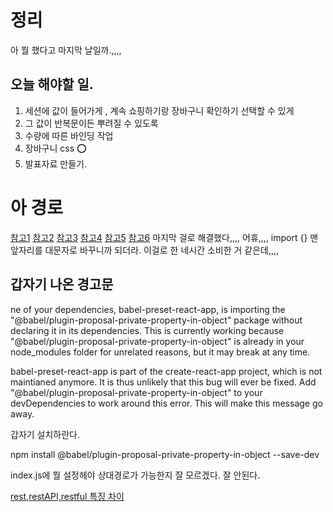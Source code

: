 

# 정리
아 뭘 했다고 마지막 날일까.,,,,



## 오늘 해야할 일.
1. 세션에 값이 들어가게 , 계속 쇼핑하기랑 장바구니 확인하기 선택할 수 있게
2. 그 값이 반복문이든 뿌려질 수 있도록 
3. 수량에 따른 바인딩 작업 
4. 장바구니 css ⭕️
5. 발표자료 만들기.

# 아 경로
[참고1](https://kyuntechblog.tistory.com/22)
[참고2](https://sapjil.net/react-basename-error/)
[참고3](https://tech.kakao.com/2022/07/13/active-routing-for-e-certificate/)
[참고4](https://www.youtube.com/watch?v=vI-XtN_Zdfg)
[참고5](https://www.youtube.com/watch?v=xVeFY1Eq28g)
[참고6](https://www.youtube.com/watch?v=xVeFY1Eq28g)
마지막 걸로 해결했다,,,, 어휴,,,, import {} 맨 앞자리를 대문자로 바꾸니까 되더라.
이걸로 한 네시간 소비한 거 같은데,,,,

## 갑자기 나온 경고문
ne of your dependencies, babel-preset-react-app, is importing the
"@babel/plugin-proposal-private-property-in-object" package without
declaring it in its dependencies. This is currently working because
"@babel/plugin-proposal-private-property-in-object" is already in your
node_modules folder for unrelated reasons, but it may break at any time.

babel-preset-react-app is part of the create-react-app project, which
is not maintianed anymore. It is thus unlikely that this bug will
ever be fixed. Add "@babel/plugin-proposal-private-property-in-object" to
your devDependencies to work around this error. This will make this message
go away. 

갑자기 설치하란다.

npm install @babel/plugin-proposal-private-property-in-object --save-dev

index.js에 뭘 설정헤야 상대경로가 가능한지 잘 모르겠다. 잘 안된다.

[rest,restAPI,restful 특징 차이](https://hahahoho5915.tistory.com/54)

